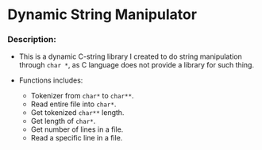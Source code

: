 # Dynamic String Manipulator

### Description:
* This is a dynamic C-string library I created to do string manipulation through `char *`, as C language does not provide a library for such thing.

* Functions includes:
  - Tokenizer from `char*` to `char**`.
  - Read entire file into `char*`.
  - Get tokenized `char**` length.
  - Get length of `char*`.
  - Get number of lines in a file.
  - Read a specific line in a file.
